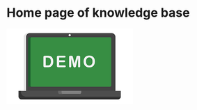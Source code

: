 # Home page of knowledge base 
<!-- ![Demo](https://github.com/mhd8a/demopages/blob/214b388c58816ae95ac4858ca16d150d2d913dd6/docs/images/download.png)
Welcome to Demopages
![overview](./images/download.png)

![bosch_logo](images/bosch_logo.png) -->
![download](images/download.png)
<!-- ![Files](images/files.png)
![sonarqube](images/sonarqube.png) -->
